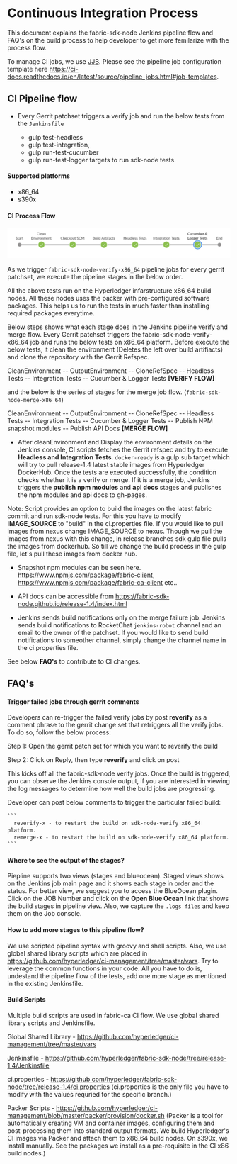 # Continuous Integration Process

This document explains the fabric-sdk-node Jenkins pipeline flow and FAQ's on the build process to help developer to get more femilarize with the process flow.

To manage CI jobs, we use [JJB](https://docs.openstack.org/infra/jenkins-job-builder). Please see the pipeline job configuration template here https://ci-docs.readthedocs.io/en/latest/source/pipeline_jobs.html#job-templates.

## CI Pipeline flow

- Every Gerrit patchset triggers a verify job and run the below tests from the `Jenkinsfile`

  - gulp test-headless
  - gulp test-integration,
  - gulp run-test-cucumber
  - gulp run-test-logger targets to run sdk-node tests.

#### Supported platforms

- x86_64
- s390x

#### CI Process Flow

![](images/sdk_node_pipeline_flow.png)

As we trigger `fabric-sdk-node-verify-x86_64` pipeline jobs for every gerrit patchset, we execute the pipeline stages in the below order.

All the above tests run on the Hyperledger infarstructure x86_64 build nodes. All these nodes uses the packer with pre-configured software packages. This helps us to run the tests in much faster than installing required packages everytime.

Below steps shows what each stage does in the Jenkins pipeline verify and merge flow. Every Gerrit patchset triggers the fabric-sdk-node-verify-x86_64 job and runs the below tests on x86_64 platform. Before execute the below tests, it clean the environment (Deletes the left over build artifiacts) and clone the repository with the Gerrit Refspec.

CleanEnvironment -- OutputEnvironment -- CloneRefSpec -- Headless Tests -- Integration Tests -- Cucumber & Logger Tests **[VERIFY FLOW]**

and the below is the series of stages for the merge job flow. (`fabric-sdk-node-merge-x86_64`)

CleanEnvironment -- OutputEnvironment -- CloneRefSpec -- Headless Tests -- Integration Tests -- Cucumber & Logger Tests -- Publish NPM snapshot modules -- Publish API Docs **[MERGE FLOW]**

- After cleanEnvironment and Display the environment details on the Jenkins console, CI scripts fetches the Gerrit refspec and try to execute **Headless and Integration Tests**. `docker-ready` is a gulp sub target which will try to pull release-1.4 latest stable images from Hyperledger DockerHub. Once the tests are executed successfully, the condition checks whether it is a verify or merge. If it is a merge job, Jenkins triggers the **publish npm modules** and **api docs** stages and publishes the npm modules and api docs to gh-pages.

Note: Script provides an option to build the images on the latest fabric commit and run sdk-node tests. For this you have to modify **IMAGE_SOURCE** to "build" in the ci.properties file. If you would like to pull images from nexus change IMAGE_SOURCE to nexus. Though we pull the images from nexus with this change, in release branches sdk gulp file pulls the images from dockerhub. So till we change the build process in the gulp file, let's pull these images from docker hub.

- Snapshot npm modules can be seen here. https://www.npmjs.com/package/fabric-client, https://www.npmjs.com/package/fabric-ca-client etc..

- API docs can be accessible from https://fabric-sdk-node.github.io/release-1.4/index.html

- Jenkins sends build notifications only on the merge failure job. Jenkins sends build notifications to RocketChat `jenkins-robot` channel and an email to the owner of the patchset. If you would like to send build notifications to someother channel, simply change the channel name in the ci.properties file.

See below **FAQ's** to contribute to CI changes.

## FAQ's

#### Trigger failed jobs through gerrit comments

Developers can re-trigger the failed verify jobs by post **reverify** as a comment phrase to the gerrit change set that retriggers all the verify jobs. To do so, follow the below process:

Step 1: Open the gerrit patch set for which you want to reverify the build

Step 2: Click on Reply, then type **reverify** and click on post

This kicks off all the fabric-sdk-node verify jobs. Once the build is triggered, you can observe the Jenkins console output, if you are interested in viewing the log messages to determine how well the build jobs are progressing.

Developer can post below comments to trigger the particular failed build:
    
    ```
      reverify-x - to restart the build on sdk-node-verify x86_64 platform.
      remerge-x - to restart the build on sdk-node-verify x86_64 platform.
    ```
#### Where to see the output of the stages?

Piepline supports two views (stages and blueocean). Staged views shows on the Jenkins job main page and it shows each stage in order and the status. For better view, we suggest you to access the BlueOcean plugin. Click on the JOB Number and click on the **Open Blue Ocean** link that shows the build stages in pipeline view. Also, we capture the `.logs files` and keep them on the Job console.

#### How to add more stages to this pipeline flow?

We use scripted pipeline syntax with groovy and shell scripts. Also, we use global shared library scripts which are placed in https://github.com/hyperledger/ci-management/tree/master/vars. Try to leverage the common functions in your code. All you have to do is, undestand the pipeline flow of the tests, add one more stage as mentioned in the existing Jenkinsfile.

#### Build Scripts

Multiple build scripts are used in fabric-ca CI flow. We use global shared library scripts and Jenkinsfile. 

Global Shared Library - https://github.com/hyperledger/ci-management/tree/master/vars

Jenkinsfile           - https://github.com/hyperledger/fabric-sdk-node/tree/release-1.4/Jenkinsfile

ci.properties         - https://github.com/hyperledger/fabric-sdk-node/tree/release-1.4/ci.properties
(ci.properties is the only file you have to modify with the values requried for the specific branch.)

Packer Scripts        - https://github.com/hyperledger/ci-management/blob/master/packer/provision/docker.sh
(Packer is a tool for automatically creating VM and container images, configuring them and post-processing them into standard output formats. We build Hyperledger's CI images via Packer and attach them to x86_64 build nodes. On s390x, we install manually. See the packages we install as a pre-requisite in the CI x86 build nodes.)